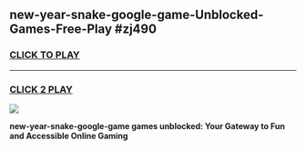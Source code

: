 
## new-year-snake-google-game-Unblocked-Games-Free-Play #zj490
<h3>
<a href="https://us.freeplayer.one?title=new-year-snake-google-game&ref=9M">CLICK TO PLAY</a></h3>
<hr>

<h3>
<a href="https://us.freeplayer.one?title=new-year-snake-google-game&ref=9M">CLICK 2 PLAY</a>
  
</h3>

<a href="https://us.freeplayer.one?title=new-year-snake-google-game&ref=9M"><img src="https://clearcache.store/games.png"></a>


**new-year-snake-google-game games unblocked: Your Gateway to Fun and Accessible Online Gaming**

